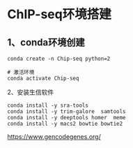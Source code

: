 # ChIP-seq环境搭建

## 1、conda环境创建

```shell
conda create -n Chip-seq python=2

# 激活环境
conda activate Chip-seq
```

2、安装生信软件

```shell
conda install -y sra-tools  
conda install -y trim-galore  samtools
conda install -y deeptools homer  meme
conda install -y macs2 bowtie bowtie2 
```



https://www.gencodegenes.org/